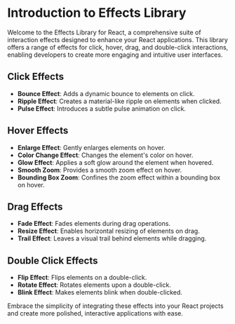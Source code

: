 
# Introduction to Effects Library

Welcome to the Effects Library for React, a comprehensive suite of interaction effects designed to enhance your React applications. This library offers a range of effects for click, hover, drag, and double-click interactions, enabling developers to create more engaging and intuitive user interfaces.

## Click Effects
- **Bounce Effect**: Adds a dynamic bounce to elements on click.
- **Ripple Effect**: Creates a material-like ripple on elements when clicked.
- **Pulse Effect**: Introduces a subtle pulse animation on click.

## Hover Effects
- **Enlarge Effect**: Gently enlarges elements on hover.
- **Color Change Effect**: Changes the element's color on hover.
- **Glow Effect**: Applies a soft glow around the element when hovered.
- **Smooth Zoom**: Provides a smooth zoom effect on hover.
- **Bounding Box Zoom**: Confines the zoom effect within a bounding box on hover.

## Drag Effects
- **Fade Effect**: Fades elements during drag operations.
- **Resize Effect**: Enables horizontal resizing of elements on drag.
- **Trail Effect**: Leaves a visual trail behind elements while dragging.

## Double Click Effects
- **Flip Effect**: Flips elements on a double-click.
- **Rotate Effect**: Rotates elements upon a double-click.
- **Blink Effect**: Makes elements blink when double-clicked.

Embrace the simplicity of integrating these effects into your React projects and create more polished, interactive applications with ease.

